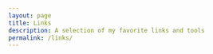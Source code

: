 ```yaml
---
layout: page
title: Links
description: A selection of my favorite links and tools
permalink: /links/
---
```

